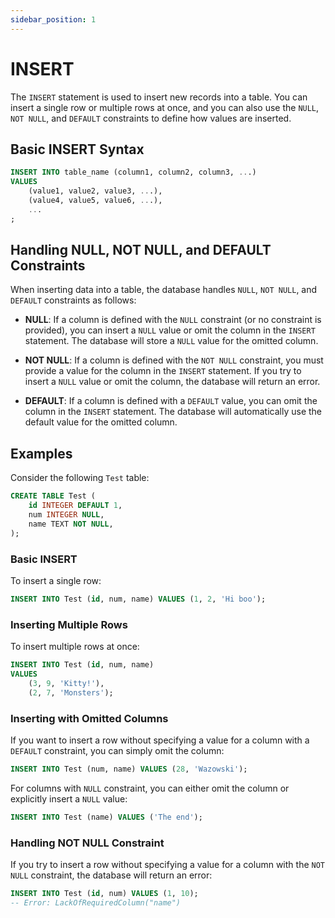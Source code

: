 ```yaml
---
sidebar_position: 1
---
```


# INSERT

The `INSERT` statement is used to insert new records into a table. You can insert a single row or multiple rows at once, and you can also use the `NULL`, `NOT NULL`, and `DEFAULT` constraints to define how values are inserted.

## Basic INSERT Syntax

```sql
INSERT INTO table_name (column1, column2, column3, ...)
VALUES
    (value1, value2, value3, ...),
    (value4, value5, value6, ...),
    ...
;
```

## Handling NULL, NOT NULL, and DEFAULT Constraints

When inserting data into a table, the database handles `NULL`, `NOT NULL`, and `DEFAULT` constraints as follows:

- **NULL**: If a column is defined with the `NULL` constraint (or no constraint is provided), you can insert a `NULL` value or omit the column in the `INSERT` statement. The database will store a `NULL` value for the omitted column.

- **NOT NULL**: If a column is defined with the `NOT NULL` constraint, you must provide a value for the column in the `INSERT` statement. If you try to insert a `NULL` value or omit the column, the database will return an error.

- **DEFAULT**: If a column is defined with a `DEFAULT` value, you can omit the column in the `INSERT` statement. The database will automatically use the default value for the omitted column.

## Examples

Consider the following `Test` table:

```sql
CREATE TABLE Test (
    id INTEGER DEFAULT 1,
    num INTEGER NULL,
    name TEXT NOT NULL,
);
```

### Basic INSERT

To insert a single row:

```sql
INSERT INTO Test (id, num, name) VALUES (1, 2, 'Hi boo');
```

### Inserting Multiple Rows

To insert multiple rows at once:

```sql
INSERT INTO Test (id, num, name)
VALUES
    (3, 9, 'Kitty!'),
    (2, 7, 'Monsters');
```

### Inserting with Omitted Columns

If you want to insert a row without specifying a value for a column with a `DEFAULT` constraint, you can simply omit the column:

```sql
INSERT INTO Test (num, name) VALUES (28, 'Wazowski');
```

For columns with `NULL` constraint, you can either omit the column or explicitly insert a `NULL` value:

```sql
INSERT INTO Test (name) VALUES ('The end');
```

### Handling NOT NULL Constraint

If you try to insert a row without specifying a value for a column with the `NOT NULL` constraint, the database will return an error:

```sql
INSERT INTO Test (id, num) VALUES (1, 10);
-- Error: LackOfRequiredColumn("name")
```